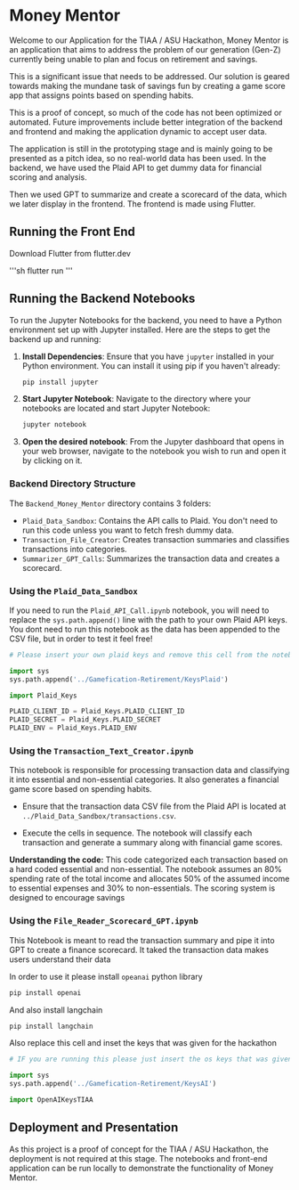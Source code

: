 # Money Mentor

Welcome to our Application for the TIAA / ASU Hackathon, Money Mentor is an application that aims to address the problem of our generation (Gen-Z) currently being unable to plan and focus on retirement and savings.

This is a significant issue that needs to be addressed. Our solution is geared towards making the mundane task of savings fun by creating a game score app that assigns points based on spending habits.

This is a proof of concept, so much of the code has not been optimized or automated. Future improvements include better integration of the backend and frontend and making the application dynamic to accept user data.

The application is still in the prototyping stage and is mainly going to be presented as a pitch idea, so no real-world data has been used. In the backend, we have used the Plaid API to get dummy data for financial scoring and analysis.

Then we used GPT to summarize and create a scorecard of the data, which we later display in the frontend. The frontend is made using Flutter.

## Running the Front End

Download Flutter from flutter.dev

'''sh
flutter run
'''

## Running the Backend Notebooks

To run the Jupyter Notebooks for the backend, you need to have a Python environment set up with Jupyter installed. Here are the steps to get the backend up and running:

1. **Install Dependencies**:
    Ensure that you have `jupyter` installed in your Python environment. You can install it using pip if you haven't already:

    ```sh
    pip install jupyter
    ```

2. **Start Jupyter Notebook**:
    Navigate to the directory where your notebooks are located and start Jupyter Notebook:

    ```sh
    jupyter notebook
    ```

3. **Open the desired notebook**:
    From the Jupyter dashboard that opens in your web browser, navigate to the notebook you wish to run and open it by clicking on it.

### Backend Directory Structure

The `Backend_Money_Mentor` directory contains 3 folders:

- `Plaid_Data_Sandbox`: Contains the API calls to Plaid. You don't need to run this code unless you want to fetch fresh dummy data.
- `Transaction_File_Creator`: Creates transaction summaries and classifies transactions into categories.
- `Summarizer_GPT_Calls`: Summarizes the transaction data and creates a scorecard.

### Using the `Plaid_Data_Sandbox`

If you need to run the `Plaid_API_Call.ipynb` notebook, you will need to replace the `sys.path.append()` line with the path to your own Plaid API keys. You dont need to run this notebook as the data has been appended to the CSV file, but in order to test it feel free!

```python
# Please insert your own plaid keys and remove this cell from the notebook

import sys
sys.path.append('../Gamefication-Retirement/KeysPlaid')

import Plaid_Keys

PLAID_CLIENT_ID = Plaid_Keys.PLAID_CLIENT_ID
PLAID_SECRET = Plaid_Keys.PLAID_SECRET
PLAID_ENV = Plaid_Keys.PLAID_ENV
```


### Using the `Transaction_Text_Creator.ipynb`

This notebook is responsible for processing transaction data and classifying it into essential and non-essential categories. It also generates a financial game score based on spending habits.

- Ensure that the transaction data CSV file from the Plaid API is located at `../Plaid_Data_Sandbox/transactions.csv`.

- Execute the cells in sequence. The notebook will classify each transaction and generate a summary along with financial game scores.

**Understanding the code:** This code categorized each transaction based on a hard coded essential and non-essential. The notebook assumes an 80% spending rate of the total income and allocates 50% of the assumed income to essential expenses and 30% to non-essentials. The scoring system is designed to encourage savings

### Using the `File_Reader_Scorecard_GPT.ipynb`

This Notebook is meant to read the transaction summary and pipe it into GPT to create a finance scorecard. It taked the transaction data makes users understand their data

In order to use it please install `opeanai` python library

```sh
pip install openai
```

And also install langchain

```sh
pip install langchain
```

Also replace this cell and inset the keys that was given for the hackathon

```python
# IF you are running this please just insert the os keys that was given

import sys
sys.path.append('../Gamefication-Retirement/KeysAI')

import OpenAIKeysTIAA
```

## Deployment and Presentation

As this project is a proof of concept for the TIAA / ASU Hackathon, the deployment is not required at this stage. The notebooks and front-end application can be run locally to demonstrate the functionality of Money Mentor.
